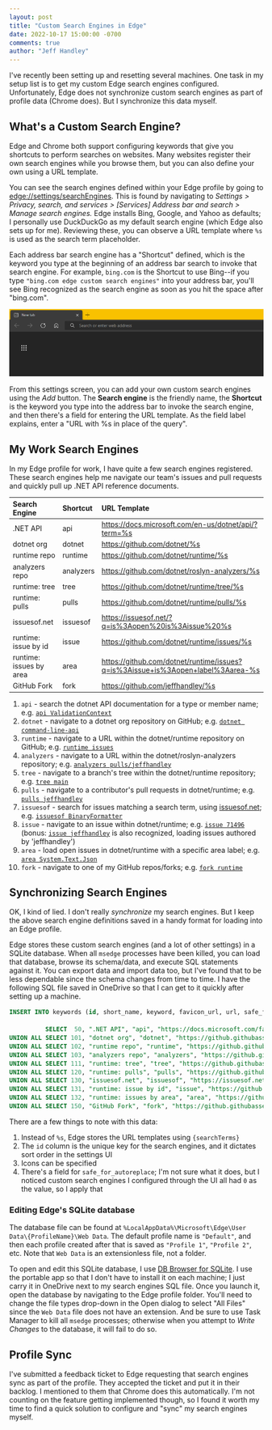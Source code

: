 ```yaml
---
layout: post
title: "Custom Search Engines in Edge"
date: 2022-10-17 15:00:00 -0700
comments: true
author: "Jeff Handley"
---
```


I've recently been setting up and resetting several machines. One task in my setup list is to get my custom Edge search engines configured. Unfortunately, Edge does not synchronize custom search engines as part of profile data (Chrome does). But I synchronize this data myself.

## What's a Custom Search Engine?

Edge and Chrome both support configuring keywords that give you shortcuts to perform searches on websites. Many websites register their own search engines while you browse them, but you can also define your own using a URL template.

You can see the search engines defined within your Edge profile by going to [edge://settings/searchEngines](edge://settings/searchEngines). This is found by navigating to *Settings > Privacy, search, and services > [Services] Address bar and search > Manage search engines.* Edge installs Bing, Google, and Yahoo as defaults; I personally use DuckDuckGo as my default search engine (which Edge also sets up for me). Reviewing these, you can observe a URL template where `%s` is used as the search term placeholder.

Each address bar search engine has a "Shortcut" defined, which is the keyword you type at the beginning of an address bar search to invoke that search engine. For example, `bing.com` is the Shortcut to use Bing--if you type `"bing.com edge custom search engines"` into your address bar, you'll see Bing recognized as the search engine as soon as you hit the space after "bing.com".

![bing.com search engine](/img/postimages/2022/2022-10-17-custom-search-engines-bing.gif)

From this settings screen, you can add your own custom search engines using the *Add* button. The **Search engine** is the friendly name, the **Shortcut** is the keyword you type into the address bar to invoke the search engine, and then there's a field for entering the URL template. As the field label explains, enter a "URL with %s in place of the query".

## My Work Search Engines

In my Edge profile for work, I have quite a few search engines registered. These search engines help me navigate our team's issues and pull requests and quickly pull up .NET API reference documents.

| Search Engine           | Shortcut       | URL Template |
|:------------------------|:---------------|:-------------|
| .NET API                | api            | https://docs.microsoft.com/en-us/dotnet/api/?term=%s                                                                                                                                                                                                                              |
| dotnet org              | dotnet         | https://github.com/dotnet/%s                                                                                                                                                                                                                                                      |
| runtime repo            | runtime        | https://github.com/dotnet/runtime/%s                                                                                                                                                                                                                                              |
| analyzers repo          | analyzers      | https://github.com/dotnet/roslyn-analyzers/%s                                                                                                                                                                                                                                     |
| runtime: tree           | tree           | https://github.com/dotnet/runtime/tree/%s                                                                                                                                                                                                                                         |
| runtime: pulls          | pulls          | https://github.com/dotnet/runtime/pulls/%s                                                                                                                                                                                                                                        |
| issuesof.net            | issuesof       | https://issuesof.net/?q=is%3Aopen%20is%3Aissue%20%s                                                                                                                                                                                                                               |
| runtime: issue by id    | issue          | https://github.com/dotnet/runtime/issues/%s                                                                                                                                                                                                                                       |
| runtime: issues by area | area           | https://github.com/dotnet/runtime/issues?q=is%3Aissue+is%3Aopen+label%3Aarea-%s                                                                                                                                                                                                   |
| GitHub Fork             | fork           | https://github.com/jeffhandley/%s                                                                                                                                                                                                                                                 |

1. `api` - search the dotnet API documentation for a type or member name; e.g. [`api ValidationContext`](https://learn.microsoft.com/en-us/dotnet/api/?term=ValidationContext)
2. `dotnet` - navigate to a dotnet org repository on GitHub; e.g. [`dotnet command-line-api`](https://github.com/dotnet/command-line-api)
3. `runtime` - navigate to a URL within the dotnet/runtime repository on GitHub; e.g. [`runtime issues`](https://github.com/dotnet/runtime/issues)
4. `analyzers` - navigate to a URL within the dotnet/roslyn-analyzers repository; e.g. [`analyzers pulls/jeffhandley`](https://github.com/dotnet/roslyn-analyzers/pulls/jeffhandley)
5. `tree` - navigate to a branch's tree within the dotnet/runtime repository; e.g. [`tree main`](https://github.com/dotnet/runtime/tree/main)
6. `pulls` - navigate to a contributor's pull requests in dotnet/runtime; e.g. [`pulls jeffhandley`](https://github.com/dotnet/runtime/pulls/jeffhandley)
7. `issuesof` - search for issues matching a search term, using [issuesof.net](https://issuesof.net); e.g. [`issuesof BinaryFormatter`](https://issuesof.net/?q=is%3Aopen%20is%3Aissue%20BinaryFormatter)
8. `issue` - navigate to an issue within dotnet/runtime; e.g. [`issue 71496`](https://github.com/dotnet/runtime/issues/71496) (bonus: [`issue jeffhandley`](https://github.com/dotnet/runtime/issues/jeffhandley) is also recognized, loading issues authored by 'jeffhandley')
9. `area` - load open issues in dotnet/runtime with a specific area label; e.g. [`area System.Text.Json`](https://github.com/dotnet/runtime/issues?q=is%3Aissue+is%3Aopen+label%3Aarea-System.Text.Json)
10. `fork` - navigate to one of my GitHub repos/forks; e.g. [`fork runtime`](https://github.com/jeffhandley/runtime)

## Synchronizing Search Engines

OK, I kind of lied. I don't really _synchronize_ my search engines. But I keep the above search engine definitions saved in a handy format for loading into an Edge profile.

Edge stores these custom search engines (and a lot of other settings) in a SQLite database. When all `msedge` processes have been killed, you can load that database, browse its schema/data, and execute SQL statements against it. You can export data and import data too, but I've found that to be less dependable since the schema changes from time to time. I have the following SQL file saved in OneDrive so that I can get to it quickly after setting up a machine.

```sql
INSERT INTO keywords (id, short_name, keyword, favicon_url, url, safe_for_autoreplace)

          SELECT  50, ".NET API", "api", "https://docs.microsoft.com/favicon.ico", "https://docs.microsoft.com/en-us/dotnet/api/?term={searchTerms}", 0
UNION ALL SELECT 101, "dotnet org", "dotnet", "https://github.githubassets.com/favicons/favicon.svg", "https://github.com/dotnet/{searchTerms}", 0
UNION ALL SELECT 102, "runtime repo", "runtime", "https://github.githubassets.com/favicons/favicon.svg", "https://github.com/dotnet/runtime/{searchTerms}", 0
UNION ALL SELECT 103, "analyzers repo", "analyzers", "https://github.githubassets.com/favicons/favicon.svg", "https://github.com/dotnet/roslyn-analyzers/{searchTerms}", 0
UNION ALL SELECT 111, "runtime: tree", "tree", "https://github.githubassets.com/favicons/favicon.svg", "https://github.com/dotnet/runtime/tree/{searchTerms}", 0
UNION ALL SELECT 120, "runtime: pulls", "pulls", "https://github.githubassets.com/favicons/favicon.svg", "https://github.com/dotnet/runtime/pulls/{searchTerms}", 0
UNION ALL SELECT 130, "issuesof.net", "issuesof", "https://issuesof.net/favicon.png", "https://issuesof.net/?q=is%3Aopen%20is%3Aissue%20{searchTerms}", 0
UNION ALL SELECT 131, "runtime: issue by id", "issue", "https://github.githubassets.com/favicons/favicon.svg", "https://github.com/dotnet/runtime/issues/{searchTerms}", 0
UNION ALL SELECT 132, "runtime: issues by area", "area", "https://github.githubassets.com/favicons/favicon.svg", "https://github.com/dotnet/runtime/issues?q=is%3Aissue+is%3Aopen+label%3Aarea-{searchTerms}", 0
UNION ALL SELECT 150, "GitHub Fork", "fork", "https://github.githubassets.com/favicons/favicon.svg", "https://github.com/jeffhandley/{searchTerms}", 0
```

There are a few things to note with this data:

1. Instead of `%s`, Edge stores the URL templates using `{searchTerms}`
2. The `id` column is the unique key for the search engines, and it dictates sort order in the settings UI
3. Icons can be specified
4. There's a field for `safe_for_autoreplace`; I'm not sure what it does, but I noticed custom search engines I configured through the UI all had `0` as the value, so I apply that

### Editing Edge's SQLite database

The database file can be found at `%LocalAppData%\Microsoft\Edge\User Data\{ProfileName}\Web Data`. The default profile name is `"Default"`, and then each profile created after that is saved as `"Profile 1"`, `"Profile 2"`, etc. Note that `Web Data` is an extensionless file, not a folder.

To open and edit this SQLite database, I use [DB Browser for SQLite](https://sqlitebrowser.org/). I use the portable app so that I don't have to install it on each machine; I just carry it in OneDrive next to my search engines SQL file. Once you launch it, open the database by navigating to the Edge profile folder. You'll need to change the file types drop-down in the Open dialog to select "All Files" since the `Web Data` file does not have an extension. And be sure to use Task Manager to kill all `msedge` processes; otherwise when you attempt to *Write Changes* to the database, it will fail to do so.

## Profile Sync

I've submitted a feedback ticket to Edge requesting that search engines sync as part of the profile. They accepted the ticket and put it in their backlog. I mentioned to them that Chrome does this automatically. I'm not counting on the feature getting implemented though, so I found it worth my time to find a quick solution to configure and "sync" my search engines myself.
